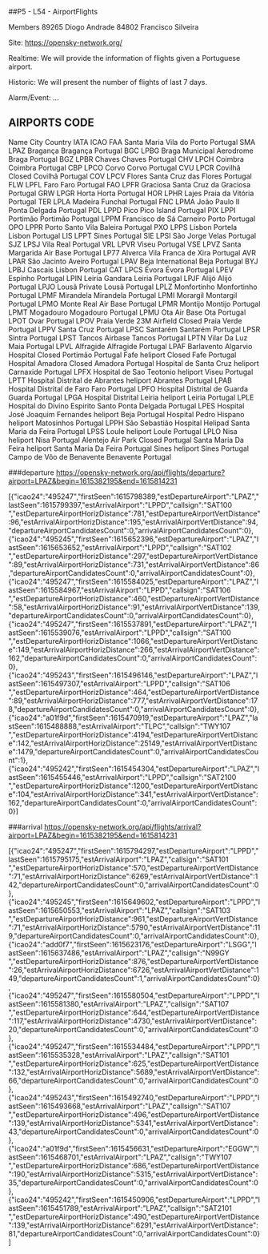 ##P5 - L54 - AirportFlights

Members
89265 Diogo Andrade
84802 Francisco Silveira

Site: https://opensky-network.org/

Realtime:
We will provide the information of flights given a Portuguese airport.

Historic:
We will present the number of flights of last 7 days.

Alarm/Event:
...

## AIRPORTS CODE

Name City Country IATA ICAO FAA
Santa Maria Vila do Porto Portugal SMA LPAZ
Bragança Bragança Portugal BGC LPBG
Braga Municipal Aerodrome Braga Portugal BGZ LPBR
Chaves Chaves Portugal CHV LPCH
Coimbra Coimbra Portugal CBP LPCO
Corvo Corvo Portugal CVU LPCR
Covilhã Closed Covilhã Portugal COV LPCV
Flores Santa Cruz das Flores Portugal FLW LPFL
Faro Faro Portugal FAO LPFR
Graciosa Santa Cruz da Graciosa Portugal GRW LPGR
Horta Horta Portugal HOR LPHR
Lajes Praia da Vitória Portugal TER LPLA
Madeira Funchal Portugal FNC LPMA
João Paulo II Ponta Delgada Portugal PDL LPPD
Pico Pico Island Portugal PIX LPPI
Portimão Portimão Portugal LPPM
Francisco de Sá Carneiro Porto Portugal OPO LPPR
Porto Santo Vila Baleira Portugal PXO LPPS
Lisbon Portela Lisbon Portugal LIS LPPT
Sines Portugal SIE LPSI
São Jorge Velas Portugal SJZ LPSJ
Vila Real Portugal VRL LPVR
Viseu Portugal VSE LPVZ
Santa Margarida Air Base Portugal LP77
Alverca Vila Franca de Xira Portugal AVR LPAR
São Jacinto Aveiro Portugal LPAV
Beja International Beja Portugal BYJ LPBJ
Cascais Lisbon Portugal CAT LPCS
Évora Évora Portugal LPEV
Espinho Portugal LPIN
Leiria Gandara Leiria Portugal LPJF
Alijó Alijó Portugal LPJO
Lousã Private Lousã Portugal LPLZ
Monfortinho Monfortinho Portugal LPMF
Mirandela Mirandela Portugal LPMI
Morargil Montargil Portugal LPMO
Monte Real Air Base Portugal LPMR
Montijo Montijo Portugal LPMT
Mogadouro Mogadouro Portugal LPMU
Ota Air Base Ota Portugal LPOT
Ovar Portugal LPOV
Praia Verde 23M Airfield Closed Praia Verde Portugal LPPV
Santa Cruz Portugal LPSC
Santarém Santarém Portugal LPSR
Sintra Portugal LPST
Tancos Airbase Tancos Portugal LPTN
Vilar Da Luz Maia Portugal LPVL
Alfragide Alfragide Portugal LPAF
Barlavento Algarvio Hospital Closed Portimão Portugal
Fafe heliport Closed Fafe Portugal
Hospital Amadora Closed Amadora Portugal
Hospital de Santa Cruz heliport Carnaxide Portugal LPFX
Hospital de Sao Teotonio heliport Viseu Portugal LPTT
Hospital Distrital de Abrantes heliport Abrantes Portugal LPAB
Hospital Distrital de Faro Faro Portugal LPFO
Hospital Distrital de Guarda Guarda Portugal LPGA
Hospital Distrital Leiria heliport Leiria Portugal LPLE
Hospital do Divino Espirito Santo Ponta Delgada Portugal LPES
Hospital José Joaquim Fernandes heliport Beja Portugal
Hospital Pedro Hispano heliport Matosinhos Portugal LPPH
São Sebastião Hospital Helipad Santa Maria da Feira Portugal LPSS
Loule heliport Loule Portugal LPLO
Nisa heliport Nisa Portugal
Alentejo Air Park Closed Portugal
Santa Maria Da Feira heliport Santa Maria Da Feira Portugal
Sines heliport Sines Portugal
Campo de Vôo de Benavente Benavente Portugal

###departure
https://opensky-network.org/api/flights/departure?airport=LPAZ&begin=1615382195&end=1615814231

[{"icao24":"495247","firstSeen":1615798389,"estDepartureAirport":"LPAZ","lastSeen":1615799397,"estArrivalAirport":"LPPD","callsign":"SAT100 ","estDepartureAirportHorizDistance":781,"estDepartureAirportVertDistance":96,"estArrivalAirportHorizDistance":195,"estArrivalAirportVertDistance":94,"departureAirportCandidatesCount":0,"arrivalAirportCandidatesCount":0},{"icao24":"495245","firstSeen":1615652396,"estDepartureAirport":"LPAZ","lastSeen":1615653652,"estArrivalAirport":"LPPD","callsign":"SAT102 ","estDepartureAirportHorizDistance":297,"estDepartureAirportVertDistance":89,"estArrivalAirportHorizDistance":731,"estArrivalAirportVertDistance":86,"departureAirportCandidatesCount":0,"arrivalAirportCandidatesCount":0},{"icao24":"495247","firstSeen":1615584025,"estDepartureAirport":"LPAZ","lastSeen":1615584967,"estArrivalAirport":"LPPD","callsign":"SAT106 ","estDepartureAirportHorizDistance":460,"estDepartureAirportVertDistance":58,"estArrivalAirportHorizDistance":91,"estArrivalAirportVertDistance":139,"departureAirportCandidatesCount":0,"arrivalAirportCandidatesCount":0},{"icao24":"495247","firstSeen":1615537891,"estDepartureAirport":"LPAZ","lastSeen":1615539076,"estArrivalAirport":"LPPD","callsign":"SAT100 ","estDepartureAirportHorizDistance":1066,"estDepartureAirportVertDistance":149,"estArrivalAirportHorizDistance":266,"estArrivalAirportVertDistance":162,"departureAirportCandidatesCount":0,"arrivalAirportCandidatesCount":0},{"icao24":"495243","firstSeen":1615496146,"estDepartureAirport":"LPAZ","lastSeen":1615497307,"estArrivalAirport":"LPPD","callsign":"SAT106 ","estDepartureAirportHorizDistance":464,"estDepartureAirportVertDistance":89,"estArrivalAirportHorizDistance":777,"estArrivalAirportVertDistance":178,"departureAirportCandidatesCount":0,"arrivalAirportCandidatesCount":0},{"icao24":"a01f9d","firstSeen":1615470919,"estDepartureAirport":"LPAZ","lastSeen":1615488888,"estArrivalAirport":"TLPC","callsign":"TWY107 ","estDepartureAirportHorizDistance":4194,"estDepartureAirportVertDistance":142,"estArrivalAirportHorizDistance":25149,"estArrivalAirportVertDistance":1479,"departureAirportCandidatesCount":0,"arrivalAirportCandidatesCount":1},{"icao24":"495242","firstSeen":1615454304,"estDepartureAirport":"LPAZ","lastSeen":1615455446,"estArrivalAirport":"LPPD","callsign":"SAT2100 ","estDepartureAirportHorizDistance":1200,"estDepartureAirportVertDistance":104,"estArrivalAirportHorizDistance":341,"estArrivalAirportVertDistance":162,"departureAirportCandidatesCount":0,"arrivalAirportCandidatesCount":0}]

###arrival
https://opensky-network.org/api/flights/arrival?airport=LPAZ&begin=1615382195&end=1615814231

[{"icao24":"495247","firstSeen":1615794297,"estDepartureAirport":"LPPD","lastSeen":1615795175,"estArrivalAirport":"LPAZ","callsign":"SAT101 ","estDepartureAirportHorizDistance":570,"estDepartureAirportVertDistance":71,"estArrivalAirportHorizDistance":6269,"estArrivalAirportVertDistance":142,"departureAirportCandidatesCount":0,"arrivalAirportCandidatesCount":0},{"icao24":"495245","firstSeen":1615649602,"estDepartureAirport":"LPPD","lastSeen":1615650553,"estArrivalAirport":"LPAZ","callsign":"SAT103 ","estDepartureAirportHorizDistance":961,"estDepartureAirportVertDistance":71,"estArrivalAirportHorizDistance":5790,"estArrivalAirportVertDistance":119,"departureAirportCandidatesCount":0,"arrivalAirportCandidatesCount":0},{"icao24":"add0f7","firstSeen":1615623176,"estDepartureAirport":"LSGG","lastSeen":1615637486,"estArrivalAirport":"LPAZ","callsign":"N99GY ","estDepartureAirportHorizDistance":876,"estDepartureAirportVertDistance":26,"estArrivalAirportHorizDistance":6726,"estArrivalAirportVertDistance":149,"departureAirportCandidatesCount":1,"arrivalAirportCandidatesCount":0},{"icao24":"495247","firstSeen":1615580504,"estDepartureAirport":"LPPD","lastSeen":1615581380,"estArrivalAirport":"LPAZ","callsign":"SAT107 ","estDepartureAirportHorizDistance":644,"estDepartureAirportVertDistance":117,"estArrivalAirportHorizDistance":4730,"estArrivalAirportVertDistance":20,"departureAirportCandidatesCount":0,"arrivalAirportCandidatesCount":0},{"icao24":"495247","firstSeen":1615534484,"estDepartureAirport":"LPPD","lastSeen":1615535328,"estArrivalAirport":"LPAZ","callsign":"SAT101 ","estDepartureAirportHorizDistance":625,"estDepartureAirportVertDistance":132,"estArrivalAirportHorizDistance":5689,"estArrivalAirportVertDistance":66,"departureAirportCandidatesCount":0,"arrivalAirportCandidatesCount":0},{"icao24":"495243","firstSeen":1615492740,"estDepartureAirport":"LPPD","lastSeen":1615493668,"estArrivalAirport":"LPAZ","callsign":"SAT107 ","estDepartureAirportHorizDistance":496,"estDepartureAirportVertDistance":139,"estArrivalAirportHorizDistance":5341,"estArrivalAirportVertDistance":43,"departureAirportCandidatesCount":0,"arrivalAirportCandidatesCount":0},{"icao24":"a01f9d","firstSeen":1615456631,"estDepartureAirport":"EGGW","lastSeen":1615468701,"estArrivalAirport":"LPAZ","callsign":"TWY107 ","estDepartureAirportHorizDistance":686,"estDepartureAirportVertDistance":190,"estArrivalAirportHorizDistance":5315,"estArrivalAirportVertDistance":35,"departureAirportCandidatesCount":0,"arrivalAirportCandidatesCount":0},{"icao24":"495242","firstSeen":1615450906,"estDepartureAirport":"LPPD","lastSeen":1615451789,"estArrivalAirport":"LPAZ","callsign":"SAT2101 ","estDepartureAirportHorizDistance":490,"estDepartureAirportVertDistance":139,"estArrivalAirportHorizDistance":6291,"estArrivalAirportVertDistance":81,"departureAirportCandidatesCount":0,"arrivalAirportCandidatesCount":0}]

